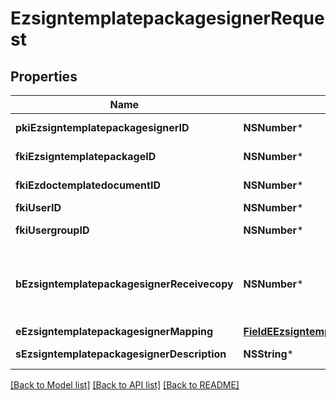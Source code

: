 # EzsigntemplatepackagesignerRequest

## Properties
Name | Type | Description | Notes
------------ | ------------- | ------------- | -------------
**pkiEzsigntemplatepackagesignerID** | **NSNumber*** | The unique ID of the Ezsigntemplatepackagesigner | [optional] 
**fkiEzsigntemplatepackageID** | **NSNumber*** | The unique ID of the Ezsigntemplatepackage | 
**fkiEzdoctemplatedocumentID** | **NSNumber*** | The unique ID of the Ezdoctemplatedocument | [optional] 
**fkiUserID** | **NSNumber*** | The unique ID of the User | [optional] 
**fkiUsergroupID** | **NSNumber*** | The unique ID of the Usergroup | [optional] 
**bEzsigntemplatepackagesignerReceivecopy** | **NSNumber*** | If this flag is true. The signatory will receive a copy of every signed Ezsigndocument even if it ain&#39;t required to sign the document. | [optional] 
**eEzsigntemplatepackagesignerMapping** | [**FieldEEzsigntemplatepackagesignerMapping***](FieldEEzsigntemplatepackagesignerMapping.md) |  | [optional] 
**sEzsigntemplatepackagesignerDescription** | **NSString*** | The description of the Ezsigntemplatepackagesigner | 

[[Back to Model list]](../README.md#documentation-for-models) [[Back to API list]](../README.md#documentation-for-api-endpoints) [[Back to README]](../README.md)


